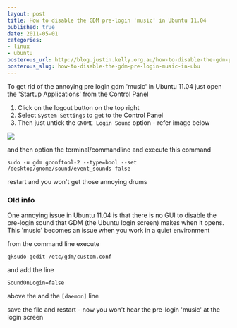 ```yaml
--- 
layout: post
title: How to disable the GDM pre-login 'music' in Ubuntu 11.04
published: true
date: 2011-05-01
categories: 
- linux
- ubuntu
posterous_url: http://blog.justin.kelly.org.au/how-to-disable-the-gdm-pre-login-music-in-ubu
posterous_slug: how-to-disable-the-gdm-pre-login-music-in-ubu
---
```

To get rid of the annoying pre login gdm 'music' in Ubuntu 11.04 just open the 'Startup Applications' from the Control Panel

1. Click on the logout button on the top right
1. Select `System Settings` to get to the Control Panel
2. Then just untick the `GNOME Login Sound` option - refer image below

![](http://i.minus.com/j1pasxOY97u1Z.jpg)

and then option the terminal/commandline and execute this command

    sudo -u gdm gconftool-2 --type=bool --set /desktop/gnome/sound/event_sounds false

restart and you won't get those annoying drums


### Old info

One annoying issue in Ubuntu 11.04 is that there is no GUI to disable the pre-login sound 
that GDM (the Ubuntu login screen) makes when it opens. 
This 'music' becomes an issue when you work in a quiet environment

from the command line execute


    gksudo gedit /etc/gdm/custom.conf


and add the line

    SoundOnLogin=false

above the and the `[daemon]` line

save the file and restart - now you won't hear the pre-login 'music' at the login screen
